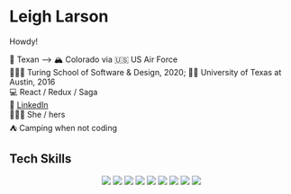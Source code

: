 # Leigh Larson

Howdy!

🤠 Texan --> 🏔 Colorado via 🇺🇸 US Air Force <br />
👩🏻‍🎓 Turing School of Software & Design, 2020; 🤘🏼 University of Texas at Austin, 2016 <br/>
💻 React / Redux / Saga <br/>
🔎 [LinkedIn](https://www.linkedin.com/in/leigh-larson/) </br>
🦸🏻‍♀️ She / hers <br />
⛺️ Camping when not coding

## Tech Skills
<p align="center">
  <img src="https://img.shields.io/badge/javascript%20-%23323330.svg?&style=for-the-badge&logo=javascript&logoColor=%23F7DF1E" />
  <img src="https://img.shields.io/badge/typescript%20-%23007ACC.svg?&style=for-the-badge&logo=typescript&logoColor=white" />
  <img src="https://img.shields.io/badge/node.js%20-%2343853D.svg?&style=for-the-badge&logo=node.js&logoColor=white" />
  <img src="https://img.shields.io/badge/html5%20-%23E34F26.svg?&style=for-the-badge&logo=html5&logoColor=white" />
  <img src="https://img.shields.io/badge/css3%20-%231572B6.svg?&style=for-the-badge&logo=css3&logoColor=white" />
  <img src="https://img.shields.io/badge/react%20-%2320232a.svg?&style=for-the-badge&logo=react&logoColor=%2361DAFB" />
  <img src="https://img.shields.io/badge/react-native%20-%23404d59.svg?&style=for-the-badge" />
  <img src="https://img.shields.io/badge/redux%20-%23593d88.svg?&style=for-the-badge&logo=redux&logoColor=white" />
  <img src="https://img.shields.io/badge/express.js%20-%23404d59.svg?&style=for-the-badge" />
</p>
